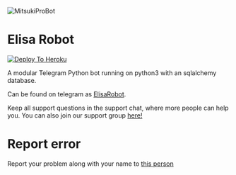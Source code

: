 ![MitsukiProBot](https://telegra.ph/file/61f264cdcc1594bb7079b.jpg)
# Elisa Robot

[![Deploy To Heroku](https://www.herokucdn.com/deploy/button.svg)](https://dashboard.heroku.com/new?template=https://github.com/Bos-X/ElisaRobot)

A modular Telegram Python bot running on python3 with an sqlalchemy database.

Can be found on telegram as [ElisaRobot](https://t.me/elisaRobot).

Keep all support questions in the support chat, where more people can help you. You can also join our support group [here!](https://t.me/viraltwittergrup)

# Report error
Report your problem along with your name to [this person](https://t.me/aestheticboyy2)
